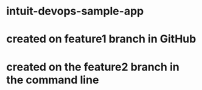 # intuit-devops-sample-app
# created on feature1 branch in GitHub
# created on the feature2 branch in the command line
